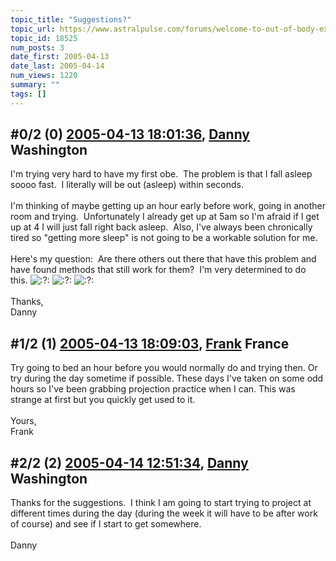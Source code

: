 ```yaml
---
topic_title: "Suggestions?"
topic_url: https://www.astralpulse.com/forums/welcome-to-out-of-body-experiences!/suggestions
topic_id: 18525
num_posts: 3
date_first: 2005-04-13
date_last: 2005-04-14
num_views: 1220
summary: ""
tags: []
---
```


## \#0/2 (0) [2005-04-13 18:01:36](https://www.astralpulse.com/forums/index.php?msg=160142), [Danny](https://www.astralpulse.com/forums/profile/?u=8800) Washington ##
<section>
I'm trying very hard to have my first obe.  The problem is that I fall asleep soooo fast.  I literally will be out (asleep) within seconds.
<br>
<br>
I'm thinking of maybe getting up an hour early before work, going in another room and trying.  Unfortunately I already get up at 5am so I'm afraid if I get up at 4 I will just fall right back asleep.  Also, I've always been chronically tired so "getting more sleep" is not going to be a workable solution for me.
<br>
<br>
Here's my question:  Are there others out there that have this problem and have found methods that still work for them?  I'm very determined to do this.
<img alt=":?:" class="smiley" src="https://www.astralpulse.com/forums/Smileys/fugue/smiley.png" title="Smiley"/>
<img alt=":?:" class="smiley" src="https://www.astralpulse.com/forums/Smileys/fugue/smiley.png" title="Smiley"/>
<img alt=":?:" class="smiley" src="https://www.astralpulse.com/forums/Smileys/fugue/smiley.png" title="Smiley"/>
<br>
<br>
Thanks,
<br>
Danny
</section>

## \#1/2 (1) [2005-04-13 18:09:03](https://www.astralpulse.com/forums/index.php?msg=160143), [Frank](https://www.astralpulse.com/forums/profile/?u=359) France ##
<section>
Try going to bed an hour before you would normally do and trying then. Or try during the day sometime if possible. These days I've taken on some odd hours so I've been grabbing projection practice when I can. This was strange at first but you quickly get used to it.
<br>
<br>
Yours,
<br>
Frank
</section>

## \#2/2 (2) [2005-04-14 12:51:34](https://www.astralpulse.com/forums/index.php?msg=160252), [Danny](https://www.astralpulse.com/forums/profile/?u=8800) Washington ##
<section>
Thanks for the suggestions.  I think I am going to start trying to project at different times during the day (during the week it will have to be after work of course) and see if I start to get somewhere.
<br>
<br>
Danny
</section>